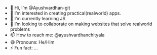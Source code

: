 - 👋 Hi, I’m @Ayushvardhan-git
- 👀 I’m interested in creating practical(realworld) apps.
- 🌱 I’m currently learning JS
- 💞️ I’m looking to collaborate on making websites that solve realworld problems
- 📫 How to reach me: @ayushvardhanchityala
- 😄 Pronouns: He/Him
- ⚡ Fun fact: ...

<!---
Ayushvardhan-git/Ayushvardhan-git is a ✨ special ✨ repository because its `README.md` (this file) appears on your GitHub profile.
You can click the Preview link to take a look at your changes.
--->

